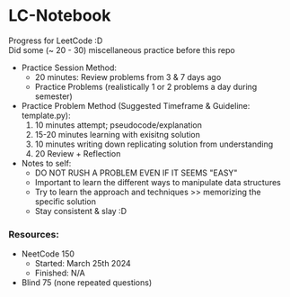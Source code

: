 # LC-Notebook
Progress for LeetCode :D <br>
Did some (~ 20 - 30) miscellaneous practice before this repo

- Practice Session Method:
    - 20 minutes: Review problems from 3 & 7 days ago 
    - Practice Problems (realistically 1 or 2 problems a day during semester)
- Practice Problem Method (Suggested Timeframe & Guideline: template.py):
    1. 10 minutes attempt; pseudocode/explanation
    2. 15-20 minutes learning with exisitng solution
    3. 10 minutes writing down replicating solution from understanding
    4. 20 Review + Reflection
- Notes to self:
    - DO NOT RUSH A PROBLEM EVEN IF IT SEEMS "EASY"
    - Important to learn the different ways to manipulate data structures
    - Try to learn the approach and techniques >> memorizing the specific solution
    - Stay consistent & slay :D
  
### Resources:
-  NeetCode 150 
    - Started: March 25th 2024
    - Finished: N/A
- Blind 75 (none repeated questions)

  
